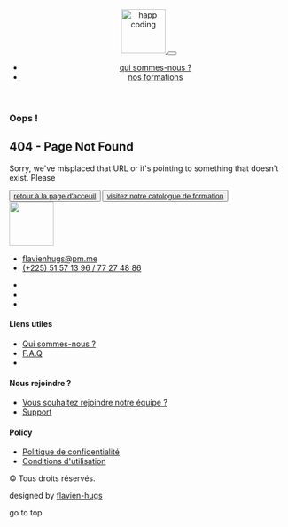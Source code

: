 <!DOCTYPE html> <html lang="fr"> <head> <meta charset="utf-8"> <meta name='viewport' content='width=device-width, initial-scale=1.0, maximum-scale=1.0, user-scalable=0'> <meta http-equiv="X-UA-Compatible" content="IE=edge,chrome=1"> <meta name="description" content="Plateforme de formation à l'outil informatique et d'initiation à l'anglais."> <meta name="keywords" content="apprendre informatique, initiation informatique, Python, HTML, CSS, JavaScript, Jekyll, Twitter Bootstrap, Bootstrap, and Markdown"> <meta name="author" content="flavien-hugs"> <meta name="twitter:card" content="summary"> <meta name="twitter:title" content="404 - Page Not Found"> <meta name="twitter:description" content="Plateforme de formation à l&#39;outil informatique et d&#39;initiation à l&#39;anglais."> <meta property="og:type" content="agenda"> <meta property="og:url" content="https://unsta.netlify.app/404.md"> <meta property="og:title" content="https://unsta.netlify.app404 - Page Not Found"> <meta property="og:description" content="Plateforme de formation à l&#39;outil informatique et d&#39;initiation à l&#39;anglais."> <link rel="stylesheet" href="https://use.fontawesome.com/releases/v5.7.1/css/all.css" integrity="sha384-fnmOCqbTlWIlj8LyTjo7mOUStjsKC4pOpQbqyi7RrhN7udi9RwhKkMHpvLbHG9Sr" crossorigin="anonymous"> <link rel="stylesheet" href="https://cdnjs.cloudflare.com/ajax/libs/OwlCarousel2/2.3.4/assets/owl.carousel.min.css" integrity="sha512-tS3S5qG0BlhnQROyJXvNjeEM4UpMXHrQfTGmbQ1gKmelCxlSEBUaxhRBj/EFTzpbP4RVSrpEikbmdJobCvhE3g==" crossorigin="anonymous"> <link rel="stylesheet" href="https://cdnjs.cloudflare.com/ajax/libs/OwlCarousel2/2.3.4/assets/owl.theme.default.min.css" integrity="sha512-sMXtMNL1zRzolHYKEujM2AqCLUR9F2C4/05cdbxjjLSRvMQIciEPCQZo++nk7go3BtSuK9kfa/s+a4f4i5pLkw==" crossorigin="anonymous"> <link rel="stylesheet" href="https://fonts.googleapis.com/css?family=Poppins:300,400,700&amp;font-display=swap"> <link rel="shortcut icon" href="https://unsta.netlify.app/assets/img/favicon.png"> <!--[if lt IE 9]><script src="https://oss.maxcdn.com/html5shiv/3.7.3/html5shiv.min.js"></script> <script src="https://oss.maxcdn.com/respond/1.4.2/respond.min.js"></script><![endif]--> <link rel="stylesheet" href="https://unsta.netlify.app/assets/main.css"> <link rel="stylesheet" href="https://unsta.netlify.app/assets/css/custom.css" id="theme-stylesheet"> <link rel="canonical" href="https://unsta.netlify.app/404.md"> <title> 404 - Page Not Found &smid; Happy Coding </title> <title>404 - Page Not Found | Happy Coding</title> <meta name="generator" content="Jekyll v4.1.1"/> <meta property="og:title" content="404 - Page Not Found"/> <meta name="author" content="flavien-hugs"/> <meta property="og:locale" content="en_US"/> <meta name="description" content="Plateforme de formation à l’outil informatique et d’initiation à l’anglais."/> <meta property="og:description" content="Plateforme de formation à l’outil informatique et d’initiation à l’anglais."/> <link rel="canonical" href="/https://unsta.netlify.app/404.md"/> <meta property="og:url" content="/https://unsta.netlify.app/404.md"/> <meta property="og:site_name" content="Happy Coding"/> <script type="application/ld+json"> {"@type":"WebPage","url":"/https://unsta.netlify.app/404.md","headline":"404 - Page Not Found","author":{"@type":"Person","name":"flavien-hugs"},"description":"Plateforme de formation à l’outil informatique et d’initiation à l’anglais.","@context":"https://schema.org"}</script> </head> <body> <header class="header fixed-top header-animated"> <nav class="navbar navbar-expand-lg navbar-light py-3"> <div class="container"> <a class="navbar-brand" href="https://unsta.netlify.app/"> <img src="https://unsta.netlify.app/assets/img/logo.svg" alt="happ coding" width="80"> </a> <button class="navbar-toggler navbar-toggler-right" type="button" data-toggle="collapse" data-target="#navbarSupportedContent" aria-controls="navbarSupportedContent" aria-expanded="false" aria-label="Toggle navigation"><span class="navbar-toggler-icon"></span></button> <div class="collapse navbar-collapse" id="navbarSupportedContent"> <ul class="navbar-nav ml-auto"> <li class="nav-item"> <a class="nav-link " href="https://unsta.netlify.app/a-propos/">qui sommes-nous ?</a> </li> <li class="nav-item"> <a class="nav-link btn btn-primary text-white " href="https://unsta.netlify.app/formation/">nos formations</a> </li> </ul> </div> </div> </nav> </header> <div class="container py-5 mt-5"> <div class="row d-flex justify-content-center"> <div class="col-md-10 col-sm-6"> <div class="error"> <div class="error-content py-sm-0 py-4"> <div class="error-content-404"> <h3>Oops !</h3> </div> <h2>404 - Page Not Found</h2> <p>Sorry, we've misplaced that URL or it's pointing to something that doesn't exist. Please</p> <button class="my-4 btn btn-md btn-primary" type="button"> <a class="text-uppercase text-white font-weight-bold text-decoration-none" href=""> <i class="fa fa-angle-left mr-2"></i> <span>retour à la page d'acceuil</span></a> </button> <button class="my-4 btn btn-md btn-outline-primary" type="button"> <a class="text-uppercase font-weight-bold text-primary text-decoration-none" href="/formation"> <i class="fa fa-graduation-cap mr-2"></i> <span>visitez notre catologue de formation</span></a> </button> </div> </div> </div> </div> </div> <footer class="map-bg"> <div class="container py-5 border-bottom"> <div class="row pt-5"> <div class="col-sm-4 col-lg-3 col-md-6 mb-4 mb-lg-0"><img class="mb-3" src="https://unsta.netlify.app /assets/img/logo.svg" alt="" width="80"> <ul class="list-unstyled text-muted"> <li><a class="reset-anchor text-small" href="mailto:flavienhugs@pm.me">flavienhugs@pm.me</a></li> <li><a class="reset-anchor text-small" href="tel:(+225) 51 57 13 96 / 77 27 48 86">(+225) 51 57 13 96 / 77 27 48 86</a></li> </ul> <ul class="list-inline text-muted"> <li class="list-inline-item"><a class="reset-anchor" href="https://www.facebook.com/flavien.hugs" target="_blank"><i class="fab fa-facebook-f"></i></a></li> <li class="list-inline-item"><a class="reset-anchor" href="https://twitter.com/flavien_hugs" target="_blank"><i class="fab fa-twitter"></i></a></li> <li class="list-inline-item"><a class="reset-anchor" href="https://github.com/flavien-hugs" target="_blank"><i class="fab fa-github"></i></a></li> </ul> </div> <div class="col-sm-4 col-lg-3 col-md-6 mb-4 mb-lg-0"> <h4>Liens utiles</h4> <ul class="list-unstyled text-muted mb-0"> <li class="mb-1"><a class="text-small reset-anchor" href="https://unsta.netlify.app/a-propos/">Qui sommes-nous ?</a></li> <li class="mb-1"><a class="text-small reset-anchor" href="https://unsta.netlify.app/faq/"> F.A.Q </a></li> <li class="mb-1"> </ul> </div> <div class="col-sm-4 col-lg-3 col-md-6 mb-4 mb-lg-0"> <h4>Nous rejoindre ?</h4> <ul class="list-unstyled text-muted mb-0"> <li class="mb-1"><a class="text-small reset-anchor" href="#">Vous souhaitez rejoindre notre équipe ?</a></li> <li class="mb-1"><a class="text-small reset-anchor" href="#">Support</a></li> </ul> </div> <div class="col-lg-3 col-md-6 mb-4"> <h4>Policy</h4> <ul class="list-unstyled text-muted mb-0"> <li class="mb-1"><a class="text-small reset-anchor" href="#"> Politique de confidentialité </a></li> <li class="mb-1"><a class="text-small reset-anchor" href="#">Conditions d'utilisation</a></li> </ul> </div> </div> </div> <div class="container py-4"> <div class="row text-center"> <div class="col-lg-6 p-lg-0 text-lg-left"> <p class="text-muted text-small mb-0"> &copy; <script>document.write((new Date).getFullYear());</script> Tous droits réservés.</p> </div> <div class="col-lg-6 p-lg-0 text-lg-right"> <p class="text-muted text-small mb-0">designed by <a class="text-primary reset-anchor" href="https://github.com/flavien-hugs" target="_blank">flavien-hugs</a></p> </div> </div> </div> </footer> <div class="scroll-top-btn" id="scrollTop"><i class="fas fa-long-arrow-alt-up"></i><span class="font-weight-bold text-uppercase small">go to top</span></div> <script src="https://unsta.netlify.app/assets/vendor/jquery.min.js"></script><script src="https://unsta.netlify.app/assets/vendor/popper.min.js"></script><script src="https://unsta.netlify.app/assets/vendor/bootstrap.min.js"></script><script src="https://cdnjs.cloudflare.com/ajax/libs/OwlCarousel2/2.3.4/owl.carousel.min.js" integrity="sha512-bPs7Ae6pVvhOSiIcyUClR7/q2OAsRiovw4vAkX+zJbw3ShAeeqezq50RIIcIURq7Oa20rW2n2q+fyXBNcU9lrw==" crossorigin="anonymous"></script><script src="https://unsta.netlify.app/assets/js/custom.js"></script> <script>function injectSvgSprite(e){var n=new XMLHttpRequest;n.open("GET",e,!0),n.send(),n.onload=function(){var e=document.createElement("div");e.className="d-none",e.innerHTML=n.responseText,document.body.insertBefore(e,document.body.childNodes[0])}}injectSvgSprite("https://bootstraptemple.com/files/icons/orion-svg-sprite.svg");</script> </body> </html>